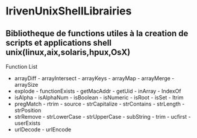 # IrivenUnixShellLibrairies
Bibliotheque de functions utiles à la creation de scripts et applications shell unix(linux,aix,solaris,hpux,OsX)
------------------------------------------------------------------------------------------------------------

Function List        

 - arrayDiff - arrayIntersect - arrayKeys - arrayMap - arrayMerge - arraySize 
 - explode - functionExists - getMacAddr - getUid - inArray - IndexOf  
 - isAlpha - isAlphaNum - isBoolean - isNumeric - isRoot - isSet - ltrim 
 - pregMatch - rtrim - source - strCapitalize - strContains - strLength - strPosition 
 - strRemove - strLowerCase - strUpperCase - subString - trim - ucfirst - userExists
 - urlDecode - urlEncode
